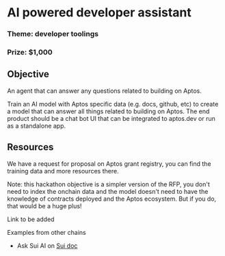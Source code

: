 # AI powered developer assistant

### Theme: developer toolings

### Prize: $1,000

## Objective

An agent that can answer any questions related to building on Aptos.

Train an AI model with Aptos specific data (e.g. docs, github, etc) to create a model that can answer all things related to building on Aptos. The end product should be a chat bot UI that can be integrated to aptos.dev or run as a standalone app.

## Resources

We have a request for proposal on Aptos grant registry, you can find the training data and more resources there.

Note: this hackathon objective is a simpler version of the RFP, you don't need to index the onchain data and the model doesn't need to have the knowledge of contracts deployed and the Aptos ecosystem. But if you do, that would be a huge plus!

Link to be added

Examples from other chains

- Ask Sui AI on [Sui doc](https://docs.sui.io/)
